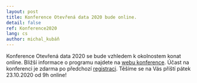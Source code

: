 ```yaml
---
layout: post
title: Konference Otevřená data 2020 bude online.
detail: false
ref: Konference2020
lang: cs
author: michal_kubáň
---
```


Konference Otevřená data 2020 se bude vzhledem k okolnostem konat online.
Bližší informace o programu najdete na [webu konference](https://opendata.gov.cz/edu:konference:2020). 
Účast na konferenci je zdarma po předchozí [registraci](https://forms.gle/s3SV3xFbxm438zW29). 
Těšíme se na Vás příští pátek 23.10.2020 od 9h online!
